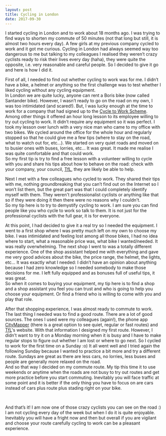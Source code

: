 ```yaml
---
layout: post
title: Cycling in London
date: 2017-09-30
---
```


I started cycling in London and to work about 18 months ago. I was trying to find ways to shorten my commute of 50 minutes (not that long but still, it is almost two hours every day). A few girls at my previous company cycled to work and it got me curious. Cycling in London had always seemed way too dangerous to me but talking to my colleagues I realised they weren’t crazy cyclists ready to risk their lives every day (haha), they were quite the opposite, i.e. very reasonable and careful people. So I decided to give it go and here is how I did it.


First of all, I needed to find out whether cycling to work was for me. I didn’t have a bike, a helmet or anything so the first challenge was to test whether I liked cycling without any cycling equipment.
<br />
In London we are quite lucky, anyone can rent a Boris bike (now called Santander bike). However, I wasn’t ready to go on the road on my own, I was too intimidated (and scared!). But, I was lucky enough at the time to work for a company that had signed up to the [Cycle to Work Scheme](https://www.cyclescheme.co.uk/). Among other things it offered an hour long lesson to its employee willing to try out cycling to work. It didn’t require any equipment so it was perfect. I took my lesson over lunch with a very nice man who came to my office with two bikes. We cycled around the office for the whole hour and regularly stopped so that he could give me a few tips (where to stay on the road, what to watch out for, etc...). We started on very quiet roads and moved on to busier ones with buses, lorries, etc… It was great. It made me realise I was quite comfortable and that could work.
<br />
So my first tip is try to find a free lesson with a volunteer willing to cycle with you and share his tips about how to behave on the road: check with your company, your council, [TfL](https://tfl.gov.uk/), they are likely be able to help.


Next I met with a few colleagues who cycled to work. They shared their tips with me, nothing groundbreaking that you can’t find out on the Internet so I won’t list them, but the great part was that I could completely identify myself with them. They weren't professionalist cyclists or anything like that so if they were doing it then there were no reasons why I couldn't.
<br />
So my tip here is to try to demystify cycling to work. I am sure you can find people like you who cycle to work so talk to them. It is not just for the professional cyclists with the full gear, it is for everyone.


At this point, I had decided to give it a real try so I needed the equipment. I went to a first shop where I was pretty much left on my own to choose my bike. I was intimidated and feeling lost among all those bikes, I had no idea where to start, what a reasonable price was, what bike I wanted/needed. It was really overwhelming. The next shop I went to was a totally different experience. One of the shop assistant helped me with everything and gave me very good advices about the bike, the price range, the helmet, the lights, etc… It was exactly what I needed: I didn’t have an opinion about anything because I had zero knowledge so I needed somebody to make those decisions for me. I left fully equipped and as bonuses full of useful tips, it was great.
<br />
So when it comes to buying your equipment, my tip here is to find a shop and a shop assistant you feel you can trust and who is going to help you choose your equipment. Or find a friend who is willing to come with you and play that role.


After that shopping experience, I was almost ready to commute to work. The last thing I needed was to find a good route. There are a lot of good sources. The ones I used were my colleagues (again!), the phone app [CityMapper](https://citymapper.com/company) (there is a great option to see quiet, regular or fast routes) and [TfL](https://tfl.gov.uk/)'s website. With that information I designed my first route. However, I didn’t want to try it on a Monday morning when it is busy and I have to make regular stops to figure out whether I am lost or where to go next. So I cycled to work for the first time on a Sunday :o) It all went well and I tried again the following Sunday because I wanted to practice a bit more and try a different route. Sundays are great as there are less cars, no lorries, less buses and people are generally more relaxed on the road.
<br />
And so that way I decided on my commute route. My tip this time it to use weekends or anytime when the roads are not busy to try out routes and get more practice before you start commuting. Inevitably you will face traffic at some point and it is better if the only thing you have to focus on are cars instead of cars plus route plus stading right on your bike.

<br />



And that’s it! I am now one of those crazy cyclists you can see on the road :) I am not cycling every day of the week but when I do it is quite enjoyable. Inevitably you will have a fright now and then but overall if you are vigilant and choose your route carefully cycling to work can be a pleasant experience.
